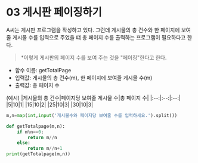 # 03 게시판 페이징하기
A씨는 게시판 프로그램을 작성하고 있다. 그런데 게시물의 총 건수와 한 페이지에 보여 줄 게시물 수를 입력으로 주었을 떄 총 페이지 수를 출력하는 프로그램이 필요하다고 한다.
>*이렇게 게시판의 페이지 수를 보여 주는 것을 "페이징"한다고 한다.

- 함수 이름: getTotalPage
- 입력값: 게시물의 총 건수(m), 한 페이지에 보여줄 게시물 수(m)
- 출력값: 총 페이지 수

(예시)
|게시물의 총 건수|페이지당 보여줄 게시물 수|총 페이지 수|
|:--:|:--:|:--:|
|5|10|1|
|15|10|2|
|25|10|3|
|30|10|3|

```python
m,n=map(int,input('게시물수와 페이지당 보여줄 수를 입력하세요.').split())

def getTotalpage(m,n):
    if m%n==0:
        return m//n
    else:
        return m//n+1
print(getTotalpage(m,n))
```